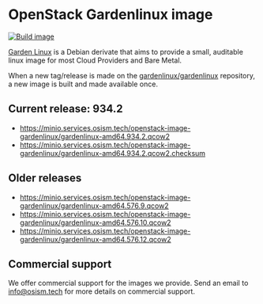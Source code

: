 # OpenStack Gardenlinux image

[![Build image](https://github.com/osism/openstack-image-gardenlinux/actions/workflows/build-image.yml/badge.svg)](https://github.com/osism/openstack-image-gardenlinux/actions/workflows/build-image.yml)

[Garden Linux](https://github.com/gardenlinux/gardenlinux) is a Debian derivate that
aims to provide a small, auditable linux image for most Cloud Providers and Bare Metal.

When a new tag/release is made on the [gardenlinux/gardenlinux](https://github.com/gardenlinux/gardenlinux)
repository, a new image is built and made available once.

## Current release: 934.2

* https://minio.services.osism.tech/openstack-image-gardenlinux/gardenlinux-amd64.934.2.qcow2
* https://minio.services.osism.tech/openstack-image-gardenlinux/gardenlinux-amd64.934.2.qcow2.checksum

## Older releases

* https://minio.services.osism.tech/openstack-image-gardenlinux/gardenlinux-amd64.576.9.qcow2
* https://minio.services.osism.tech/openstack-image-gardenlinux/gardenlinux-amd64.576.10.qcow2
* https://minio.services.osism.tech/openstack-image-gardenlinux/gardenlinux-amd64.576.12.qcow2

## Commercial support

We offer commercial support for the images we provide. Send an email to
[info@osism.tech](mailto:info@osism.tech) for more details on commercial support.
